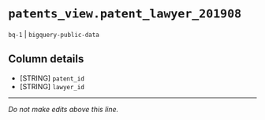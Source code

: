 # `patents_view.patent_lawyer_201908`
`bq-1` | `bigquery-public-data`

## Column details
* [STRING]    `patent_id`
* [STRING]    `lawyer_id`

-------------------------------------------------------------------------------
*Do not make edits above this line.*
